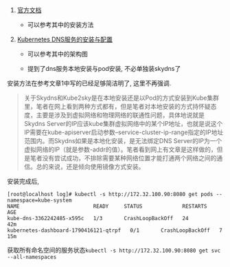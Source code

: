 1. [官方文档](https://github.com/skynetservices/skydns)

    - 可以参考其中的安装方法

2. [Kubernetes DNS服务的安装与配置](http://blog.csdn.net/bluishglc/article/details/52438917)

    - 可以参考其中的架构图

    - 提到了dns服务本地安装与pod安装, 不必单独装skydns了

安装方法在参考文章1中写的已经足够简洁明了, 这里不再强调.

> 关于Skydns和Kube2sky是在本地安装还是以Pod的方式安装到Kube集群里，笔者在网上看到两种方式都有，但是笔者对本地安装的方式持怀疑态度，主要是涉及到虚拟网络和物理网络的联通性问题，具体地说就是Skydns Server的IP应该kube集群虚拟网络中的某个IP地址，也就是说这个IP需要在kube-apiserver启动参数–service-cluster-ip-range指定的IP地址范围内。而Skydns如果是本地化安装，是无法绑定DNS Server的IP为一个虚拟网络的IP（就是参数-addr的值）。笔者看到网上有文章是这样做的，但是笔者没有尝试成功，不排除需要某种网络位置才能打通两个网络之间的通信。总的来说，还是倾向使用镜像方式安装。

安装完成后, 

```
[root@localhost log]# kubectl -s http://172.32.100.90:8080 get pods --namespace=kube-system
NAME                        READY     STATUS             RESTARTS   AGE
kube-dns-3362242485-x595c   1/3       CrashLoopBackOff   24         42m
kubernetes-dashboard-1790416121-qtrpf   0/1       CrashLoopBackOff   7         15m

```

获取所有命名空间的服务状态`kubectl -s http://172.32.100.90:8080 get svc --all-namespaces`